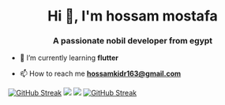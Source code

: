 <h1 align="center">Hi 👋, I'm hossam mostafa</h1>
<h3 align="center">A passionate nobil developer from egypt</h3>

- 🌱 I’m currently learning **flutter**

- 📫 How to reach me **hossamkidr163@gmail.com**


[![GitHub Streak](https://github-readme-streak-stats.herokuapp.com?user=hossamkidr&theme=green-nur&border_radius=5.3)](https://git.io/streak-stats)
![](http://github-profile-summary-cards.vercel.app/api/cards/repos-per-language?username=hossamkidr&theme=algolia)
![](http://github-profile-summary-cards.vercel.app/api/cards/stats?username=hossamkidr&theme=algolia)
[![GitHub Streak](https://github-readme-streak-stats.herokuapp.com?user=hossamkidr&theme=green-nur&border_radius=5.3)](https://git.io/streak-stats)
